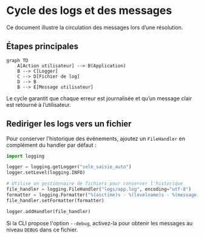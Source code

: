 # Cycle des logs et des messages

Ce document illustre la circulation des messages lors d’une résolution.

## Étapes principales

```mermaid
graph TD
    A[Action utilisateur] --> B(Application)
    B --> C[Logger]
    C --> D[Fichier de log]
    D --> B
    B --> E[Message utilisateur]
```

Le cycle garantit que chaque erreur est journalisée et qu’un message clair est
retourné à l’utilisateur.

## Rediriger les logs vers un fichier

Pour conserver l'historique des événements, ajoutez un `FileHandler`
en complément du handler par défaut :

```python
import logging

logger = logging.getLogger("sele_saisie_auto")
logger.setLevel(logging.INFO)

# Utilise un gestionnaire de fichiers pour conserver l'historique
file_handler = logging.FileHandler("logs/app.log", encoding="utf-8")
formatter = logging.Formatter("%(asctime)s - %(levelname)s - %(message)s")
file_handler.setFormatter(formatter)

logger.addHandler(file_handler)
```

Si la CLI propose l'option `--debug`, activez-la pour obtenir les messages au niveau `DEBUG` dans ce fichier.
